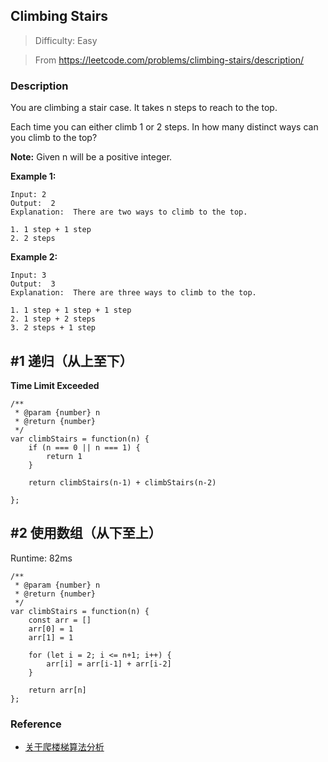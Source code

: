 ## Climbing Stairs

> Difficulty: Easy

> From https://leetcode.com/problems/climbing-stairs/description/

### Description

You are climbing a stair case. It takes n steps to reach to the top.

Each time you can either climb 1 or 2 steps. In how many distinct ways can you climb to the top?

**Note:** Given n will be a positive integer.

**Example 1:**
```
Input: 2
Output:  2
Explanation:  There are two ways to climb to the top.

1. 1 step + 1 step
2. 2 steps
```

**Example 2:**
```
Input: 3
Output:  3
Explanation:  There are three ways to climb to the top.

1. 1 step + 1 step + 1 step
2. 1 step + 2 steps
3. 2 steps + 1 step
```

## #1 递归（从上至下）
**Time Limit Exceeded**

```
/**
 * @param {number} n
 * @return {number}
 */
var climbStairs = function(n) {
    if (n === 0 || n === 1) {
        return 1
    }
    
    return climbStairs(n-1) + climbStairs(n-2)
    
};
```

## #2 使用数组（从下至上）
Runtime: 82ms

```
/**
 * @param {number} n
 * @return {number}
 */
var climbStairs = function(n) {
    const arr = []
    arr[0] = 1
    arr[1] = 1
    
    for (let i = 2; i <= n+1; i++) {
        arr[i] = arr[i-1] + arr[i-2]
    }
    
    return arr[n]
};
```

### Reference

* [关于爬楼梯算法分析](http://www.jianshu.com/p/74cdb5d8d264)
